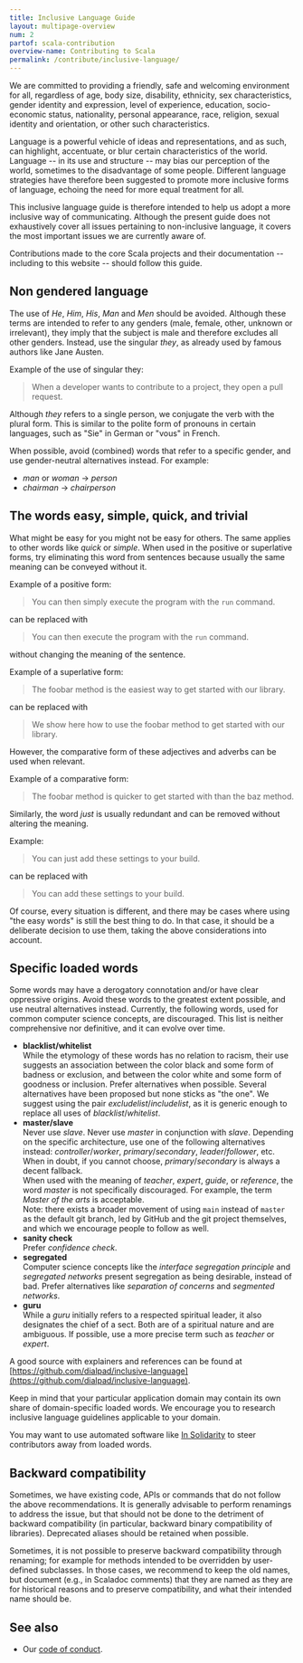 ```yaml
---
title: Inclusive Language Guide
layout: multipage-overview
num: 2
partof: scala-contribution
overview-name: Contributing to Scala
permalink: /contribute/inclusive-language/
---
```


We are committed to providing a friendly, safe and welcoming environment for
all, regardless of age, body size, disability, ethnicity, sex characteristics,
gender identity and expression, level of experience, education, socio-economic
status, nationality, personal appearance, race, religion, sexual identity
and orientation, or other such characteristics.

Language is a powerful vehicle of ideas and representations, and as such, can highlight, accentuate, or blur certain characteristics of the world.
Language -- in its use and structure -- may bias our perception of the world, sometimes to the disadvantage of some people.
Different language strategies have therefore been suggested to promote more inclusive forms of language, echoing the need for more equal treatment for all.

This inclusive language guide is therefore intended to help us adopt a more inclusive way of communicating.
Although the present guide does not exhaustively cover all issues pertaining to non-inclusive language, it covers the most important issues we are currently aware of.

Contributions made to the core Scala projects and their documentation -- including to this website -- should follow this guide.

## Non gendered language

The use of *He*, *Him*, *His*, *Man* and *Men* should be avoided.
Although these terms are intended to refer to any genders (male, female, other, unknown or irrelevant), they imply that the subject is male and therefore excludes all other genders.
Instead, use the singular *they*, as already used by famous authors like Jane Austen.

Example of the use of singular they:

> When a developer wants to contribute to a project, they open a pull request.

Although *they* refers to a single person, we conjugate the verb with the plural form.
This is similar to the polite form of pronouns in certain languages, such as "Sie" in German or "vous" in French.

When possible, avoid (combined) words that refer to a specific gender, and use gender-neutral alternatives instead.
For example:

* *man* or *woman* -> *person*
* *chairman* -> *chairperson*

## The words easy, simple, quick, and trivial

What might be easy for you might not be easy for others.
The same applies to other words like *quick* or *simple*.
When used in the positive or superlative forms, try eliminating this word from sentences because usually the same meaning can be conveyed without it.

Example of a positive form:

> You can then simply execute the program with the `run` command.

can be replaced with

> You can then execute the program with the `run` command.

without changing the meaning of the sentence.

Example of a superlative form:

> The foobar method is the easiest way to get started with our library.

can be replaced with

> We show here how to use the foobar method to get started with our library.

However, the comparative form of these adjectives and adverbs can be used when relevant.

Example of a comparative form:

> The foobar method is quicker to get started with than the baz method.

Similarly, the word *just* is usually redundant and can be removed without altering the meaning.

Example:

> You can just add these settings to your build.

can be replaced with

> You can add these settings to your build.

Of course, every situation is different, and there may be cases where using "the easy words" is still the best thing to do.
In that case, it should be a deliberate decision to use them, taking the above considerations into account.

## Specific loaded words

Some words may have a derogatory connotation and/or have clear oppressive origins.
Avoid these words to the greatest extent possible, and use neutral alternatives instead.
Currently, the following words, used for common computer science concepts, are discouraged.
This list is neither comprehensive nor definitive, and it can evolve over time.

* **blacklist/whitelist** \
  While the etymology of these words has no relation to racism, their use suggests an association between the color black and some form of badness or exclusion, and between the color white and some form of goodness or inclusion.
  Prefer alternatives when possible.
  Several alternatives have been proposed but none sticks as "the one". We suggest using the pair *excludelist*/*includelist*, as it is generic enough to replace all uses of *blacklist*/*whitelist*.
* **master/slave** \
  Never use *slave*.
  Never use *master* in conjunction with *slave*.
  Depending on the specific architecture, use one of the following alternatives instead: *controller*/*worker*, *primary*/*secondary*, *leader*/*follower*, etc.
  When in doubt, if you cannot choose, *primary*/*secondary* is always a decent fallback. \
  When used with the meaning of *teacher*, *expert*, *guide*, or *reference*, the word *master* is not specifically discouraged.
  For example, the term *Master of the arts* is acceptable. \
  Note: there exists a broader movement of using `main` instead of `master` as the default git branch, led by GitHub and the git project themselves, and which we encourage people to follow as well.
* **sanity check** \
  Prefer *confidence check*.
* **segregated** \
  Computer science concepts like the *interface segregation principle* and *segregated networks* present segregation as being desirable, instead of bad.
  Prefer alternatives like *separation of concerns* and *segmented networks*.
* **guru** \
  While a *guru* initially refers to a respected spiritual leader, it also designates the chief of a sect.
  Both are of a spiritual nature and are ambiguous.
  If possible, use a more precise term such as *teacher* or *expert*.

A good source with explainers and references can be found at [https://github.com/dialpad/inclusive-language](https://github.com/dialpad/inclusive-language).

Keep in mind that your particular application domain may contain its own share of domain-specific loaded words.
We encourage you to research inclusive language guidelines applicable to your domain.

You may want to use automated software like [In Solidarity](https://github.com/apps/in-solidarity) to steer contributors away from loaded words.

## Backward compatibility

Sometimes, we have existing code, APIs or commands that do not follow the above recommendations.
It is generally advisable to perform renamings to address the issue, but that should not be done to the detriment of backward compatibility (in particular, backward binary compatibility of libraries).
Deprecated aliases should be retained when possible.

Sometimes, it is not possible to preserve backward compatibility through renaming; for example for methods intended to be overridden by user-defined subclasses.
In those cases, we recommend to keep the old names, but document (e.g., in Scaladoc comments) that they are named as they are for historical reasons and to preserve compatibility, and what their intended name should be.

## See also

* Our [code of conduct](../../conduct/).
